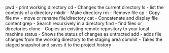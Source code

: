 pwd - print working directory
cd - Changes the current directory
ls -  list the contents of a directory
mkdir - Make directory
rm - Remove file
cp - Copy file
mv - move or rename file/directory
cat - Concatenate and display file content
grep - Search recursively in a directory
find - find files or directories
clone - Copies an existing remote repository to your local machine
status - Shows the status of changes as untracted 
add - adds file changes from the working directory to the staging area
commit - Takes the staged snapshot and saves it to the project history
